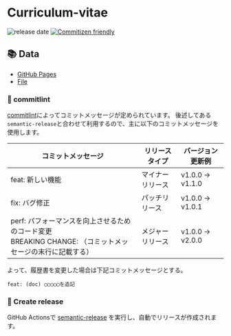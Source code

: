 # Curriculum-vitae

![release date](https://img.shields.io/github/release-date/negiseijin/Curriculum-vitae?color=blue&logo=github) [![Commitizen friendly](https://img.shields.io/badge/commitizen-friendly-brightgreen.svg)](http://commitizen.github.io/cz-cli/)

## :books: Data

- [GitHub Pages](https://negiseijin.github.io/Curriculum-vitae/)
- [File](https://github.com/negiseijin/Curriculum-vitae/blob/master/docs/README.md)

### :wrench: commitlint

[commitlint](https://commitlint.js.org/#/)によってコミットメッセージが定められています。
後述してある`semantic-release`と合わせて利用するので、主に以下のコミットメッセージを使用します。

|コミットメッセージ |リリースタイプ |バージョン更新例|
|---|---|---|
| feat: 新しい機能|マイナーリリース|v1.0.0 → v1.1.0|
| fix: バグ修正|パッチリリース|v1.0.0 → v1.0.1|
| perf: パフォーマンスを向上させるためのコード変更<br>BREAKING CHANGE: （コミットメッセージの末行に記載する）|メジャーリリース|v1.0.0 → v2.0.0|

よって、履歴書を変更した場合は下記コミットメッセージとする。

```git
feat: (doc) ◯◯◯◯◯を追記
```

### :rocket: Create release

GitHub Actionsで [semantic-release](https://semantic-release.gitbook.io/semantic-release/) を実行し、自動でリリースが作成されます。
